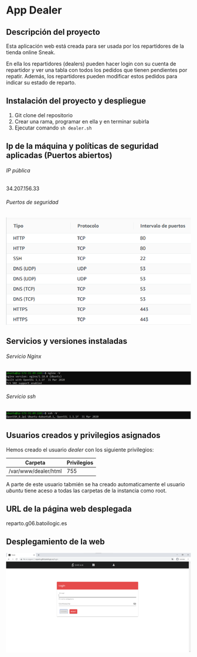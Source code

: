 # App Dealer

## Descripción del proyecto
Esta aplicación web está creada para ser usada por los repartidores de la tienda online Sneak.

En ella los repartidores (dealers) pueden hacer login con su cuenta de repartidor y ver una tabla con todos los pedidos que tienen pendientes por repatir. Además, los repartidores pueden modificar estos pedidos para indicar su estado de reparto.


## Instalación del proyecto y despliegue
1. Git clone del repositorio
2. Crear una rama, programar en ella y en terminar subirla
3. Ejecutar comando 
        ``
          sh dealer.sh
        ``
## Ip de la máquina y políticas de seguridad aplicadas (Puertos abiertos)
###### IP pública 
34.207.156.33

###### Puertos de seguridad
![Puertos de seguridad](/imgs/puertosSeguridad.png)

## Servicios y versiones instaladas
###### Servicio Nginx
![Versión Nginx](/imgs/versionNginx.png)

###### Servicio ssh
![Versión SSH](/imgs/versionSSH.png)

## Usuarios creados y privilegios asignados
Hemos creado el usuario *dealer* con los siguiente privilegios:

Carpeta   | Privilegios 
--------- | ----------- 
/var/www/dealer/html  | 755

A parte de este usuario tabmién se ha creado automaticamente el usuario *ubuntu* tiene aceso a todas las carpetas de la instancia como root.

## URL de la página web desplegada
reparto.g06.batoilogic.es

## Desplegamiento de la web
![Despliegue web](/imgs/despliegueWeb.png)
